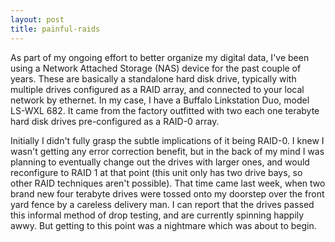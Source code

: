 ```yaml
---
layout: post
title: painful-raids
---
```


As part of my ongoing effort to better organize my digital data, I've been using a Network Attached Storage (NAS) device for the past couple of years.  These are basically a standalone hard disk drive, typically with multiple drives configured as a RAID array, and connected to your local network by ethernet.  In my case, I have a Buffalo Linkstation Duo, model LS-WXL 682.  It came from the factory outfitted with two each one terabyte hard disk drives pre-configured as a RAID-0 array.

Initially I didn't fully grasp the subtle implications of it being RAID-0.  I knew I wasn't getting any error correction benefit, but in the back of my mind I was planning to eventually change out the drives with larger ones, and would reconfigure to RAID 1 at that point (this unit only has two drive bays, so other RAID techniques aren't possible). That time came last week, when two brand new four terabyte drives were tossed onto my doorstep over the front yard fence by a careless delivery man.  I can report that the drives passed this informal method of drop testing, and are currently spinning happily awwy. But getting to this point was a nightmare which was about to begin. 





